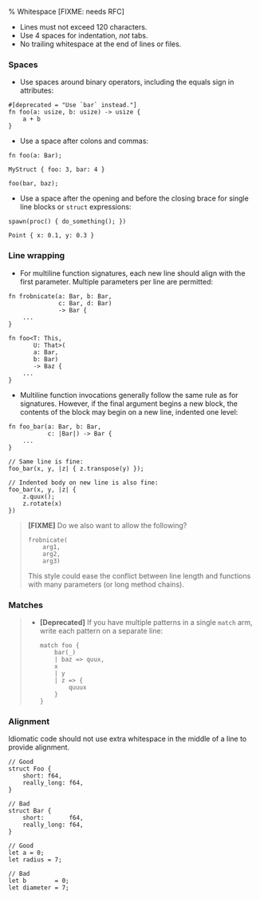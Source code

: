 % Whitespace [FIXME: needs RFC]

* Lines must not exceed 120 characters.
* Use 4 spaces for indentation, _not_ tabs.
* No trailing whitespace at the end of lines or files.

### Spaces

* Use spaces around binary operators, including the equals sign in attributes:

```rust,ignore
#[deprecated = "Use `bar` instead."]
fn foo(a: usize, b: usize) -> usize {
    a + b
}
```

* Use a space after colons and commas:

```rust,ignore
fn foo(a: Bar);

MyStruct { foo: 3, bar: 4 }

foo(bar, baz);
```

* Use a space after the opening and before the closing brace for
  single line blocks or `struct` expressions:

```rust,ignore
spawn(proc() { do_something(); })

Point { x: 0.1, y: 0.3 }
```

### Line wrapping

* For multiline function signatures, each new line should align with the
  first parameter. Multiple parameters per line are permitted:

```rust,ignore
fn frobnicate(a: Bar, b: Bar,
              c: Bar, d: Bar)
              -> Bar {
    ...
}

fn foo<T: This,
       U: That>(
       a: Bar,
       b: Bar)
       -> Baz {
    ...
}
```

* Multiline function invocations generally follow the same rule as for
  signatures. However, if the final argument begins a new block, the
  contents of the block may begin on a new line, indented one level:

```rust,ignore
fn foo_bar(a: Bar, b: Bar,
           c: |Bar|) -> Bar {
    ...
}

// Same line is fine:
foo_bar(x, y, |z| { z.transpose(y) });

// Indented body on new line is also fine:
foo_bar(x, y, |z| {
    z.quux();
    z.rotate(x)
})
```

> **[FIXME]** Do we also want to allow the following?
>
> ```rust,ignore
> frobnicate(
>     arg1,
>     arg2,
>     arg3)
> ```
>
> This style could ease the conflict between line length and functions
> with many parameters (or long method chains).

### Matches

> * **[Deprecated]** If you have multiple patterns in a single `match`
>   arm, write each pattern on a separate line:
>
>     ```rust,ignore
>     match foo {
>         bar(_)
>         | baz => quux,
>         x
>         | y
>         | z => {
>             quuux
>         }
>     }
>     ```

### Alignment

Idiomatic code should not use extra whitespace in the middle of a line
to provide alignment.


```rust,ignore
// Good
struct Foo {
    short: f64,
    really_long: f64,
}

// Bad
struct Bar {
    short:       f64,
    really_long: f64,
}

// Good
let a = 0;
let radius = 7;

// Bad
let b        = 0;
let diameter = 7;
```
